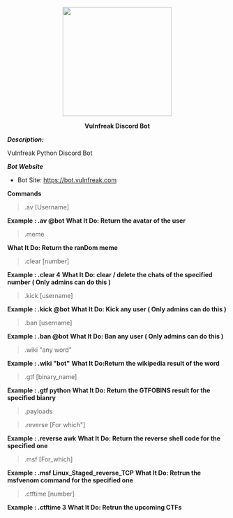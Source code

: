 <p align="center"><img src="https://vulnfreak.com/images/bot.png" width="250"></p>
<p align="center"><strong>Vulnfreak Discord Bot</strong></p>


***Description:***

Vulnfreak Python Discord Bot

***Bot Website***

- Bot Site: https://bot.vulnfreak.com


**Commands**

>.av [Username]

**Example : .av @bot**
**What It Do: Return the avatar of the user**

>.meme

**What It Do: Return the ranDom meme**

>.clear [number]

**Example : .clear 4**
**What It Do: clear / delete the chats of the specified number ( Only admins can do this )**

>.kick [username]

**Example : .kick @bot**
**What It Do: Kick any user ( Only admins can do this )**

>.ban [username]

**Example : .ban @bot**
**What It Do: Ban any user ( Only admins can do this )**

>.wiki "any word"

**Example : .wiki "bot"**
**What It Do:Return the wikipedia result of the word**

>.gtf [binary_name]

**Example : .gtf python**
**What It Do: Return the GTFOBINS result for the specified bianry**

>.payloads 

>.reverse [For which"]

**Example : .reverse awk**
**What It Do: Return the reverse shell code for the specified one**

>.msf [For_which]

**Example : .msf Linux_Staged_reverse_TCP**
**What It Do: Retrun the msfvenom command for the specified one**

>.ctftime [number]

**Example : .ctftime 3**
**What It Do: Retrun the upcoming CTFs**
